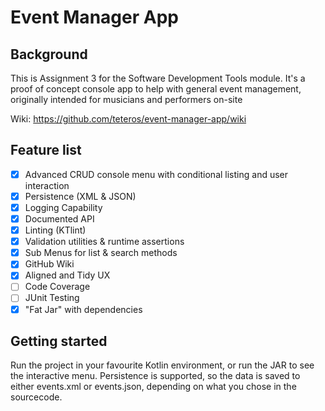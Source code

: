 # Event Manager App
## Background
This is Assignment 3 for the Software Development Tools module.
It's a proof of concept console app to help with general event management, originally intended for musicians and performers on-site

Wiki: https://github.com/teteros/event-manager-app/wiki

## Feature list
- [x] Advanced CRUD console menu with conditional listing and user interaction
- [x] Persistence (XML & JSON)
- [x] Logging Capability
- [x] Documented API
- [x] Linting (KTlint)
- [x] Validation utilities & runtime assertions
- [x] Sub Menus for list & search methods
- [x] GitHub Wiki
- [x] Aligned and Tidy UX
- [ ] Code Coverage
- [ ] JUnit Testing
- [x] "Fat Jar" with dependencies

## Getting started
Run the project in your favourite Kotlin environment, or run the JAR to see the interactive menu.
Persistence is supported, so the data is saved to either events.xml or events.json, depending on what you chose in the sourcecode.
